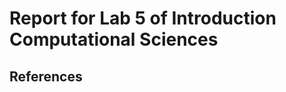 # Report for Lab 5 of Introduction Computational Sciences

## References

[name]: http://link.nl
[life mosquito]: http://www.cdc.gov/malaria/about/biology/mosquitoes/
[probabilities malaria]: http://www.internewskenya.org/dataportal/categorylist/11
[percentage muginfected]: http://www.ncbi.nlm.nih.gov/pubmed/2388233
[Voorbeeld]: http://www.fundza.com/algorithmic/form/automata/basic/index.html

